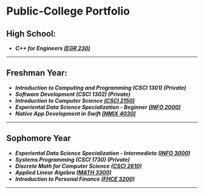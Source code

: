 # Public-College Portfolio

## High School:

- **_C++ for Engineers [(EGR 230)](https://github.com/thespcrewroy/Public-College/tree/main/EGR%20230)_**

---

## Freshman Year:

- **_Introduction to Computing and Programming (CSCI 1301) (Private)_**
- **_Software Development (CSCI 1302) (Private)_**
- **_Introduction to Computer Science [(CSCI 2150)](https://github.com/thespcrewroy/Public-College/tree/main/CSCI%202150)_**
- **_Experiental Data Science Specialization - Beginner [(INFO 2000)](https://github.com/thespcrewroy/Public-College/tree/main/INFO%202000)_**
- **_Native App Development in Swift [(NMIX 4030)](https://github.com/thespcrewroy/SwiftUIExercises)_**

---

## Sophomore Year

- **_Experiental Data Science Specialization - Intermediete [(INFO 3000)](https://github.com/thespcrewroy/Public-College/tree/main/INFO%203000)_**
- **_Systems Programming (CSCI 1730) (Private)_**
- **_Discrete Math for Computer Science [(CSCI 2610)](https://github.com/thespcrewroy/Public-College/tree/main/CSCI%202610)_**
- **_Applied Linear Algebra [(MATH 3300)](https://github.com/thespcrewroy/Public-College/tree/main/MATH%203300)_**
- **_Introduction to Personal Finance [(FHCE 3200)](https://github.com/thespcrewroy/Public-College/tree/main/FHCE%203200)_**

---
